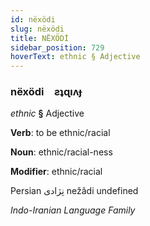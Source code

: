 ```yaml
---
id: nëxödi
slug: nëxödi
title: NËXÖDİ
sidebar_position: 729
hoverText: ethnic § Adjective
---
```


### nëxödi&emsp;<span kind="abugida">ƨʇɋıʌɟ</span>

*ethnic* **§** Adjective

**Verb**: to be ethnic/racial

**Noun**: ethnic/racial-ness

**Modifier**: ethnic/racial

Persian نِژادی nežâdi undefined

*Indo-Iranian Language Family*